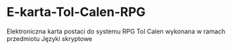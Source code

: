 # E-karta-Tol-Calen-RPG
Elektroniczna karta postaci do systemu RPG Tol Calen wykonana w ramach przedmiotu Języki skryptowe
